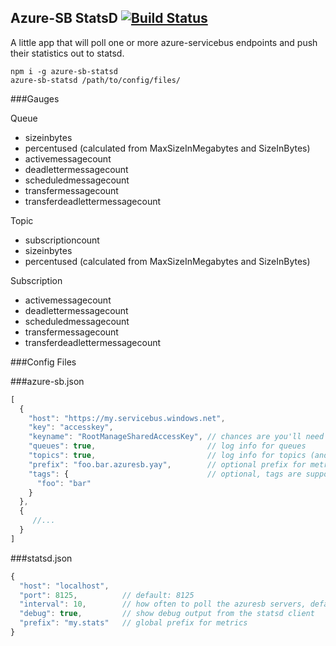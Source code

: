 Azure-SB StatsD [![Build Status](https://travis-ci.org/andyroyle/azure-sb-statsd.svg?branch=master)](https://travis-ci.org/andyroyle/azure-sb-statsd)
---

A little app that will poll one or more azure-servicebus endpoints and push their statistics out to statsd.

```
npm i -g azure-sb-statsd
azure-sb-statsd /path/to/config/files/
```

###Gauges

Queue

- sizeinbytes
- percentused (calculated from MaxSizeInMegabytes and SizeInBytes)
- activemessagecount
- deadlettermessagecount
- scheduledmessagecount
- transfermessagecount
- transferdeadlettermessagecount

Topic

- subscriptioncount
- sizeinbytes
- percentused (calculated from MaxSizeInMegabytes and SizeInBytes)

Subscription

- activemessagecount
- deadlettermessagecount
- scheduledmessagecount
- transfermessagecount
- transferdeadlettermessagecount

###Config Files

###azure-sb.json
```javascript
[
  {
    "host": "https://my.servicebus.windows.net",
    "key": "accesskey",
    "keyname": "RootManageSharedAccessKey", // chances are you'll need to use the rootmanage key
    "queues": true,                         // log info for queues
    "topics": true,                         // log info for topics (and subscriptions)
    "prefix": "foo.bar.azuresb.yay",        // optional prefix for metrics from this instance
    "tags": {                               // optional, tags are supported by the influxdb backend
      "foo": "bar"
    }
  },
  {
     //...
  }
]
```

###statsd.json
```javascript
{
  "host": "localhost",
  "port": 8125,          // default: 8125
  "interval": 10,        // how often to poll the azuresb servers, default: 10 seconds
  "debug": true,         // show debug output from the statsd client
  "prefix": "my.stats"   // global prefix for metrics
}
```
